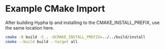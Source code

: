 # Example CMake Import

After building Hypha Ip and installing to the CMAKE_INSTALL_PREFIX, use the same location here.

```bash
cmake -B build -S . -DCMAKE_INSTALL_PREFIX=../../build/install
cmake --build build --target all
```
